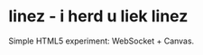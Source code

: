 linez - i herd u liek linez
===========================

Simple HTML5 experiment: WebSocket + Canvas.
